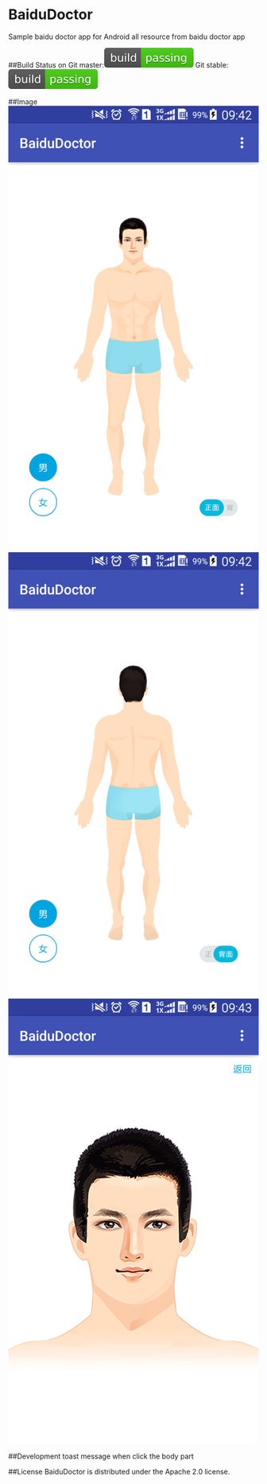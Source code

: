 # BaiduDoctor
Sample baidu doctor app for Android
all resource from baidu doctor app

##Build Status on
Git master:![](https://github.com/ruizhang81/BaiduDoctor/blob/master/Screenshot/build.svg)
Git stable:![](https://github.com/ruizhang81/BaiduDoctor/blob/master/Screenshot/build.svg)

##Image
![](https://github.com/ruizhang81/BaiduDoctor/blob/master/Screenshot/bodyman.png)
![](https://github.com/ruizhang81/BaiduDoctor/blob/master/Screenshot/manback.png)
![](https://github.com/ruizhang81/BaiduDoctor/blob/master/Screenshot/manhead.png)

##Development
toast message when click the body part

##License
BaiduDoctor is distributed under the Apache 2.0 license.